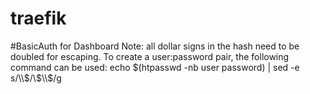 # traefik

#BasicAuth for Dashboard 
Note: all dollar signs in the hash need to be doubled for escaping.
To create a user:password pair, the following command can be used:
echo $(htpasswd -nb user password) | sed -e s/\\$/\\$\\$/g